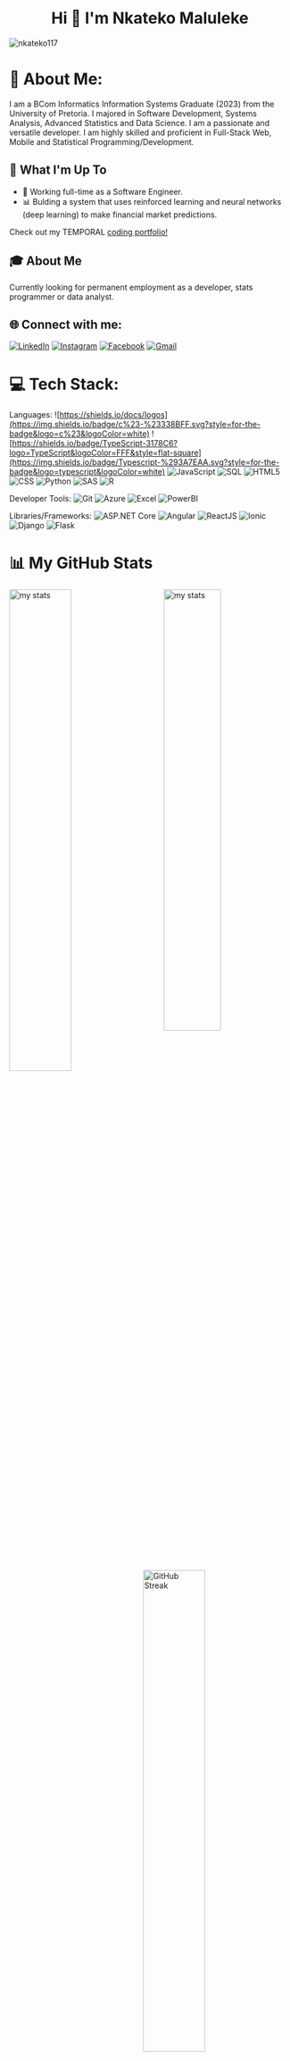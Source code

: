 <h1 align="center">Hi 👋 I'm Nkateko Maluleke</h1>

<p align="left"> <img src="https://komarev.com/ghpvc/?username=nkateko117&label=Profile%20views&color=0e75b6&style=flat" alt="nkateko117" /> </p>

# 💫 About Me:
I am a BCom Informatics Information Systems Graduate (2023) from the University of Pretoria. I majored in Software Development, Systems Analysis, Advanced Statistics and Data Science.
I am a passionate and versatile developer. I am highly skilled and proficient in Full-Stack Web, Mobile and Statistical Programming/Development.

## 🚀 What I'm Up To

- 👷 Working full-time as a Software Engineer.
- 📊 Bulding a system that uses reinforced learning and neural networks (deep learning) to make financial market predictions.

Check out my TEMPORAL [coding portfolio!](https://nkateko117.github.io/)

## 🎓 About Me

Currently looking for permanent employment as a developer, stats programmer or data analyst.

## 🌐 Connect with me:
[![LinkedIn](https://img.shields.io/badge/LinkedIn-%230077B5.svg?logo=linkedin&logoColor=white)](https://www.linkedin.com/in/nkateko117/)
[![Instagram](https://img.shields.io/badge/Instagram-%23E4405F.svg?logo=instagram&logoColor=white)](https://www.instagram.com/code.named_nfm/)
[![Facebook](https://img.shields.io/badge/Facebook-%231877F2.svg?logo=facebook&logoColor=white)](https://www.facebook.com/nkateko117/)
[![Gmail](https://img.shields.io/badge/Gmail-%23D14836.svg?logo=gmail&logoColor=white)](mailto:nkateko.maluleke03@gmail.com)


# 💻 Tech Stack:
Languages: 
![https://shields.io/docs/logos](https://img.shields.io/badge/c%23-%23338BFF.svg?style=for-the-badge&logo=c%23&logoColor=white)
![https://shields.io/badge/TypeScript-3178C6?logo=TypeScript&logoColor=FFF&style=flat-square](https://img.shields.io/badge/Typescript-%293A7EAA.svg?style=for-the-badge&logo=typescript&logoColor=white)
![JavaScript](https://img.shields.io/badge/javascript-%23323330.svg?style=for-the-badge&logo=javascript&logoColor=%23F7DF1E) 
![SQL](https://img.shields.io/badge/sql-%2307405e.svg?style=for-the-badge&logo=postgresql&logoColor=white) 
![HTML5](https://img.shields.io/badge/html5-%23E34F26.svg?style=for-the-badge&logo=html5&logoColor=white) 
![CSS](https://img.shields.io/badge/css-%231572B6.svg?style=for-the-badge&logo=css3&logoColor=white) 
![Python](https://img.shields.io/badge/python-%233776AB.svg?style=for-the-badge&logo=python&logoColor=white) 
![SAS](https://img.shields.io/badge/SAS-%2300A699?style=for-the-badge&logo=SAS&logoColor=white)
![R](https://img.shields.io/badge/R-%28276EFF.svg?style=for-the-badge&logo=R-lang&logoColor=white)

Developer Tools: 
![Git](https://img.shields.io/badge/git-%23F05033.svg?style=for-the-badge&logo=git&logoColor=white)
![Azure](https://img.shields.io/badge/Microsoft_Azure-0078D4?style=for-the-badge&logo=microsoft-azure&logoColor=white) 
![Excel](https://img.shields.io/badge/Excel-%243498DB.svg?style=for-the-badge&logo=Excel&logoColor=white)
![PowerBI](https://img.shields.io/badge/PowerBI-F2C811?style=for-the-badge&logo=powerbi&logoColor=black) 

Libraries/Frameworks: 
![ASP.NET Core](https://img.shields.io/badge/ASP.NET_Core-%235C2D91.svg?style=for-the-badge&logo=.net&logoColor=white)
![Angular](https://img.shields.io/badge/angular-%23DD0031.svg?style=for-the-badge&logo=angular&logoColor=white)
![ReactJS](https://img.shields.io/badge/react-%2320232a.svg?style=for-the-badge&logo=react&logoColor=%2361DAFB)
![Ionic](https://img.shields.io/badge/ionic-%23323330.svg?style=for-the-badge&logo=ionic&logoColor=white)
![Django](https://img.shields.io/badge/django-%23092E20.svg?style=for-the-badge&logo=django&logoColor=white)
![Flask](https://img.shields.io/badge/Flask-%23000.svg?style=for-the-badge&logo=flask&logoColor=white)


# 📊 My GitHub Stats

<!-- <img alt="my stats" align="left" width="51%" src="http://github-profile-summary-cards.vercel.app/api/cards/profile-details?username=nkateko117&theme=gotham"/> -->

<img alt="my stats" align="left" width="47%" src="https://github-readme-stats.vercel.app/api?username=nkateko117&show_icons=true&theme=gotham&hide_border=true"/>

<img alt="my stats" align="right" width="45%" src="https://github-readme-stats.vercel.app/api/top-langs/?username=nkateko117&layout=compact&langs_count=20&theme=gotham&&hide_border=true&exclude_repo=Vehicle-Reviews-Analysis"/>

<a href="https://git.io/streak-stats"><img align="left" width="47%" src="https://streak-stats.demolab.com?user=nkateko117&theme=gotham&hide_border=true&border_radius=4.4" alt="GitHub Streak" /></a>


<!--
https://github.com/anuraghazra/github-readme-stats

**nkateko117/nkateko117** is a ✨ _special_ ✨ repository because its `README.md` (this file) appears on your GitHub profile.

Here are some ideas to get you started:

- 🔭 I’m currently working on ...
- 🌱 I’m currently learning ...
- 👯 I’m looking to collaborate on ...
- 🤔 I’m looking for help with ...
- 💬 Ask me about ...
- 📫 How to reach me: ...
- 😄 Pronouns: ...
- ⚡ Fun fact: ...
-->
